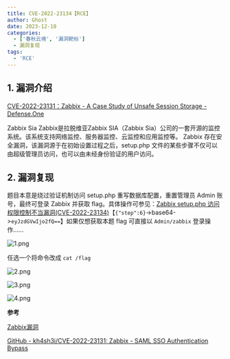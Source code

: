 ```yaml
---
title: CVE-2022-23134【RCE】
author: Ghost
date: 2023-12-10
categories:
  - ['春秋云境', '漏洞靶标']
  - 漏洞复现
tags:
  - 'RCE'
---
```


## 1. 漏洞介绍

[CVE-2022-23131：Zabbix - A Case Study of Unsafe Session Storage - Defense.One](https://defense.one/d/56-cve-2022-23131zabbix-a-case-study-of-unsafe-session-storage)

Zabbix Sia Zabbix是拉脱维亚Zabbix SIA（Zabbix Sia）公司的一套开源的监控系统。该系统支持网络监控、服务器监控、云监控和应用监控等。 Zabbix 存在安全漏洞，该漏洞源于在初始设置过程之后，setup.php 文件的某些步骤不仅可以由超级管理员访问，也可以由未经身份验证的用户访问。

## 2. 漏洞复现

题目本意是绕过验证机制访问 setup.php 重写数据库配置，重置管理员 Admin 账号，最终可登录 Zabbix 并获取 flag。具体操作可参见：[Zabbix setup.php 访问权限控制不当漏洞(CVE-2022-23134)](https://mp.weixin.qq.com/s?__biz=Mzg4NTc1NTQ4NA==&mid=2247483687&idx=1&sn=df2fa6c44236951518a3d4c21d0ae703&chksm=cfa55a14f8d2d3027c99b73e9a83d840f73bbb15e050517ee848e965d98f823b33ae877afa81&scene=126&sessionid=1648597138&subscene=207&key=6cf53cb0132dda319eb0f673c12eb53fe67d45a8601792ce6d7e83be0634aa73e61e7ea0c65b7a713c367f2657f5f694cf89d4f8e5dfdbaf2dc7c2e16b873a992b006145fc4a141112cedfba63de9b063dbb51613cde0cce4a82d962cea708e5488c9bc4b445dae39b2add226f7c58a34ee7672d163f09283aa8942a8ac785e9&ascene=0&uin=MTM1NzU2MDQ1OQ%3D%3D&devicetype=Windows+Server+2016+x64&version=6305002e&lang=zh_CN&exportke)【`{"step":6}`->base64->`eyJzdGVwIjo2fQ==`】如果仅想获取本题 flag 可直接以 `Admin/zabbix` 登录操作……

![1.png](https://fastly.jsdelivr.net/gh/z9m8r8/PicGo-Notes-Pu/202310132046022.png)

任选一个将命令改成 `cat /flag` 

![2.png](https://fastly.jsdelivr.net/gh/z9m8r8/PicGo-Notes-Pu/202310132046731.png)

![3.png](https://fastly.jsdelivr.net/gh/z9m8r8/PicGo-Notes-Pu/202310132046076.png)

![4.png](https://fastly.jsdelivr.net/gh/z9m8r8/PicGo-Notes-Pu/202310132046988.png)

**参考**

[Zabbix漏洞](https://www.ddosi.org/cve-2022-23131/#CVE-2022-23134_%E2%80%93_%E9%87%8D%E6%96%B0%E9%85%8D%E7%BD%AE%E5%AE%9E%E4%BE%8B)

[GitHub - kh4sh3i/CVE-2022-23131: Zabbix - SAML SSO Authentication Bypass](https://github.com/kh4sh3i/CVE-2022-23131/tree/main)
